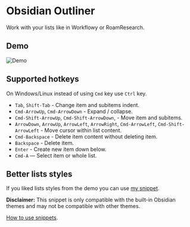 # Obsidian Outliner

Work with your lists like in Workflowy or RoamResearch.

## Demo

![Demo](https://raw.githubusercontent.com/vslinko/obsidian-outliner/main/demo.gif)

## Supported hotkeys

On Windows/Linux instead of using `Cmd` key use `Ctrl` key.

- `Tab`, `Shift-Tab` - Change item and subitems indent.
- `Cmd-ArrowUp`, `Cmd-ArrowDown` - Expand / collapse.
- `Cmd-Shift-ArrowUp`, `Cmd-Shift-ArrowDown`, - Move item and subitems.
- `ArrowDown`, `ArrowUp`, `ArrowLeft`, `ArrowRight`, `Cmd-ArrowLeft`, `Cmd-Shift-ArrowLeft` - Move cursor within list content.
- `Cmd-Backspace` - Delete item content without deleting item.
- `Backspace` - Delete item.
- `Enter` - Create new item down below.
- `Cmd-A` — Select item or whole list.

## Better lists styles

If you liked lists styles from the demo you can use [my snippet](snippet.css).

**Disclaimer:** This snippet is only compatible with the built-in Obsidian themes and may not be compatible with other themes.

[How to use snippets](https://publish.obsidian.md/help/How+to/Add+custom+styles).

